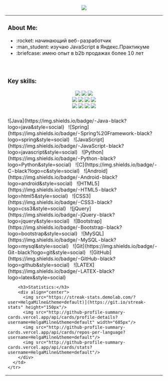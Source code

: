 
 <div align="center">

  <img src="https://raw.githubusercontent.com/andyruwruw/andyruwruw/master/example/skills.svg">

 </div>

 <table>
  <tbody>
    <tr>
      <td >
        <h3 >About Me:</h3>
          <ul > 
            <li>:rocket: начинающий веб-разработчик</li>
            <li>:man_student: изучаю JavaScript в Яндекс.Практикуме</li>
            <li>:briefcase: имею опыт в b2b продажах более 10 лет</li>
                </ul>
         <br />
      </td>
    </tr>
     <tr>
      <td>
        <h3>Key skills:</h3>
        <div align="center">
            <img src="https://img.shields.io/badge/html5-%288a921.svg?style=for-the-badge&logo=html5&logoColor=white"/>
            <img src="https://img.shields.io/badge/css3-%23444599.svg?style=for-the-badge&logo=css3&logoColor=white"/>
            <img src="https://img.shields.io/badge/javascript-%23ebb509.svg?style=for-the-badge&logo=javascript&logoColor=%23black"/><br>
             <img src="https://img.shields.io/badge/react-%239d1066.svg?style=for-the-badge&logo=react&logoColor=%23white"/>
          <img src="https://img.shields.io/badge/express.js-%23404d59.svg?style=for-the-badge&logo=express&logoColor=%2361DAFB"/>
          <img src="https://img.shields.io/badge/MongoDB-%234ea94b.svg?style=for-the-badge&logo=mongodb&logoColor=white"/>
           <img src="https://img.shields.io/badge/node.js-6DA55F?style=for-the-badge&logo=node.js&logoColor=white"/><br>
          <img src="https://img.shields.io/badge/figma-%23F24E1E.svg?style=for-the-badge&logo=figma&logoColor=white"/>
          <img src="https://img.shields.io/badge/webpack-%238DD6F9.svg?style=for-the-badge&logo=webpack&logoColor=black"/>
          <img src="https://img.shields.io/badge/Postman-FF6C37?style=for-the-badge&logo=postman&logoColor=white"/>      
          <img src="https://img.shields.io/badge/git-%23F05033.svg?style=for-the-badge&logo=git&logoColor=white"/>
        </div>
         <br />
      </td>
    </tr>
    <tr>
      <td >
      ![Java](https://img.shields.io/badge/-Java-black?logo=java&style=social)&nbsp;&nbsp;
![Spring](https://img.shields.io/badge/-Spring%20Framework-black?logo=spring&style=social)&nbsp;&nbsp;
![JavaScript](https://img.shields.io/badge/-JavaScript-black?logo=javascript&style=social)&nbsp;&nbsp;
![Python](https://img.shields.io/badge/-Python-black?logo=Python&style=social)&nbsp;&nbsp;
![C](https://img.shields.io/badge/-C-black?logo=c&style=social)&nbsp;&nbsp;
![Android](https://img.shields.io/badge/-Android-black?logo=android&style=social)&nbsp;&nbsp;
![HTML5](https://img.shields.io/badge/-HTML5-black?logo=html5&style=social)&nbsp;&nbsp;
![CSS3](https://img.shields.io/badge/-CSS3-black?logo=css3&style=social)&nbsp;&nbsp;
![jQuery](https://img.shields.io/badge/-jQuery-black?logo=jquery&style=social)&nbsp;&nbsp;
![Bootstrap](https://img.shields.io/badge/-Bootstrap-black?logo=bootstrap&style=social)&nbsp;&nbsp;
![MySQL](https://img.shields.io/badge/-MySQL-black?logo=mysql&style=social)&nbsp;&nbsp;
![Git](https://img.shields.io/badge/-Git-black?logo=git&style=social)&nbsp;&nbsp;
![GitHub](https://img.shields.io/badge/-GitHub-black?logo=github&style=social)&nbsp;&nbsp;
![LATEX](https://img.shields.io/badge/-LATEX-black?logo=latex&style=social)&nbsp;&nbsp;

        <h3>Statistics:</h3>
        <div align="center">
          <img src="https://streak-stats.demolab.com/?user=HelgaMilne&theme=default)](https://git.io/streak-stats" height="150px"/>
          <img src="http://github-profile-summary-cards.vercel.app/api/cards/profile-details?username=HelgaMilne&theme=default" width="685px"/>
          <img src="http://github-profile-summary-cards.vercel.app/api/cards/repos-per-language?username=HelgaMilne&theme=default"/>
          <img src="http://github-profile-summary-cards.vercel.app/api/cards/stats?username=HelgaMilne&theme=default"/>
        </div>
      </td>
    </tr>
  </tbody>
</table>
  
  
